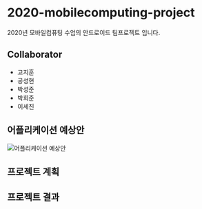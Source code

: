 # 2020-mobilecomputing-project
2020년 모바일컴퓨팅 수업의 안드로이드 팀프로젝트 입니다.  

## Collaborator
- 고지훈
- 공성현
- 박성준
- 박희준
- 이세진

## 어플리케이션 예상안
![어플리케이션 예상안](https://user-images.githubusercontent.com/38236367/98114612-d9c8e600-1ee8-11eb-99b1-25fe93824d80.png)

## 프로젝트 계획


## 프로젝트 결과
